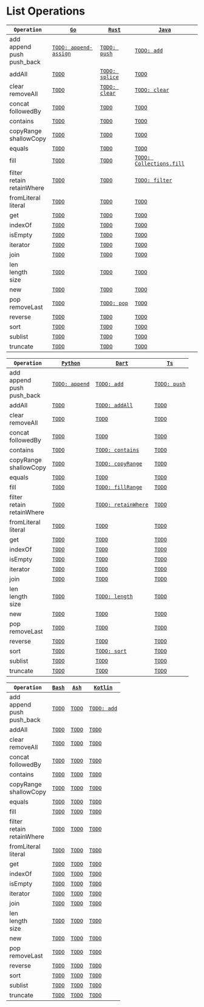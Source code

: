 # List Operations

|`Operation`|[`Go`](https://go.dev/)|[`Rust`](https://www.rust-lang.org/)|[`Java`](https://docs.oracle.com/javase/8/docs/technotes/guides/language/)|
|---|---|---|---|
|add<br/>append<br/>push<br/>push_back|[`TODO: append-assign`](https://go.dev/ref/spec#Appending_and_copying_slices)|[`TODO: push`](https://doc.rust-lang.org/std/vec/struct.Vec.html#method.push)|[`TODO: add`](https://docs.oracle.com/en/java/javase/17/docs/api/java.base/java/util/List.html#add(E))|
|addAll|[`TODO`](TODO)|[`TODO: splice`](https://doc.rust-lang.org/std/vec/struct.Vec.html#method.splice)|[`TODO`](TODO)|
|clear<br/>removeAll|[`TODO`](TODO)|[`TODO: clear`](https://doc.rust-lang.org/std/vec/struct.Vec.html#method.clear)|[`TODO: clear`](https://docs.oracle.com/en/java/javase/17/docs/api/java.base/java/util/List.html#clear())|
|concat<br/>followedBy|[`TODO`](TODO)|[`TODO`](TODO)|[`TODO`](TODO)|
|contains|[`TODO`](TODO)|[`TODO`](TODO)|[`TODO`](TODO)|
|copyRange<br/>shallowCopy|[`TODO`](TODO)|[`TODO`](TODO)|[`TODO`](TODO)|
|equals|[`TODO`](TODO)|[`TODO`](TODO)|[`TODO`](TODO)|
|fill|[`TODO`](TODO)|[`TODO`](https://doc.rust-lang.org/std/vec/struct.Vec.html#method.fill)|[`TODO: Collections.fill`](https://docs.oracle.com/en/java/javase/17/docs/api/java.base/java/util/Collections.html#fill(java.util.List,T))|
|filter<br/>retain<br/>retainWhere|[`TODO`](TODO)|[`TODO`](https://doc.rust-lang.org/std/vec/struct.Vec.html#method.retain)|[`TODO: filter`](https://docs.oracle.com/en/java/javase/17/docs/api/java.base/java/util/stream/Stream.html#filter(java.util.function.Predicate))|
|fromLiteral<br/>literal|[`TODO`](TODO)|[`TODO`](TODO)|[`TODO`](TODO)|
|get|[`TODO`](TODO)|[`TODO`](TODO)|[`TODO`](TODO)|
|indexOf|[`TODO`](TODO)|[`TODO`](TODO)|[`TODO`](TODO)|
|isEmpty|[`TODO`](TODO)|[`TODO`](https://doc.rust-lang.org/std/vec/struct.Vec.html#method.is_empty)|[`TODO`](TODO)|
|iterator|[`TODO`](TODO)|[`TODO`](TODO)|[`TODO`](TODO)|
|join|[`TODO`](TODO)|[`TODO`](TODO)|[`TODO`](TODO)|
|len<br/>length<br/>size|[`TODO`](TODO)|[`TODO`](https://doc.rust-lang.org/std/vec/struct.Vec.html#method.len)|[`TODO`](TODO)|
|new|[`TODO`](TODO)|[`TODO`](TODO)|[`TODO`](TODO)|
|pop<br/>removeLast|[`TODO`](TODO)|[`TODO: pop`](https://doc.rust-lang.org/std/vec/struct.Vec.html#method.pop)|[`TODO`](TODO)|
|reverse|[`TODO`](TODO)|[`TODO`](https://doc.rust-lang.org/std/vec/struct.Vec.html#method.reverse)|[`TODO`](TODO)|
|sort|[`TODO`](TODO)|[`TODO`](TODO)|[`TODO`](TODO)|
|sublist|[`TODO`](TODO)|[`TODO`](TODO)|[`TODO`](TODO)|
|truncate|[`TODO`](TODO)|[`TODO`](https://doc.rust-lang.org/std/vec/struct.Vec.html#method.truncate)|[`TODO`](TODO)|


|`Operation`|[`Python`](https://www.python.org/)|[`Dart`](https://dart.dev/)|[`Ts`](https://www.typescriptlang.org/)|
|---|---|---|---|
|add<br/>append<br/>push<br/>push_back|[`TODO: append`](https://docs.python.org/3/tutorial/datastructures.html#more-on-lists)|[`TODO: add`](https://api.dart.dev/stable/2.16.2/dart-core/List/add.html)|[`TODO: push`](https://developer.mozilla.org/en-US/docs/Web/JavaScript/Reference/Global_Objects/Array/push)|
|addAll|[`TODO`](TODO)|[`TODO: addAll`](https://api.dart.dev/stable/2.17.3/dart-core/List/addAll.html)|[`TODO`](TODO)|
|clear<br/>removeAll|[`TODO`](TODO)|[`TODO`](https://api.dart.dev/stable/2.17.3/dart-core/List/clear.html)|[`TODO`](TODO)|
|concat<br/>followedBy|[`TODO`](TODO)|[`TODO`](https://api.dart.dev/stable/2.17.3/dart-core/Iterable/followedBy.html)|[`TODO`](TODO)|
|contains|[`TODO`](TODO)|[`TODO: contains`](https://api.dart.dev/stable/2.17.3/dart-core/Iterable/contains.html)|[`TODO`](TODO)|
|copyRange<br/>shallowCopy|[`TODO`](TODO)|[`TODO: copyRange`](https://api.dart.dev/stable/2.17.3/dart-core/List/copyRange.html)|[`TODO`](TODO)|
|equals|[`TODO`](TODO)|[`TODO`](TODO)|[`TODO`](TODO)|
|fill|[`TODO`](TODO)|[`TODO: fillRange`](https://api.dart.dev/stable/2.17.3/dart-core/List/fillRange.html)|[`TODO`](TODO)|
|filter<br/>retain<br/>retainWhere|[`TODO`](TODO)|[`TODO: retainWhere`](https://api.dart.dev/stable/2.17.3/dart-core/List/retainWhere.html)|[`TODO`](TODO)|
|fromLiteral<br/>literal|[`TODO`](TODO)|[`TODO`](TODO)|[`TODO`](TODO)|
|get|[`TODO`](TODO)|[`TODO`](TODO)|[`TODO`](TODO)|
|indexOf|[`TODO`](TODO)|[`TODO`](TODO)|[`TODO`](TODO)|
|isEmpty|[`TODO`](TODO)|[`TODO`](TODO)|[`TODO`](TODO)|
|iterator|[`TODO`](TODO)|[`TODO`](TODO)|[`TODO`](TODO)|
|join|[`TODO`](TODO)|[`TODO`](TODO)|[`TODO`](TODO)|
|len<br/>length<br/>size|[`TODO`](TODO)|[`TODO: length`](https://api.dart.dev/stable/2.17.3/dart-core/List/length.html)|[`TODO`](TODO)|
|new|[`TODO`](TODO)|[`TODO`](TODO)|[`TODO`](TODO)|
|pop<br/>removeLast|[`TODO`](TODO)|[`TODO`](TODO)|[`TODO`](TODO)|
|reverse|[`TODO`](TODO)|[`TODO`](TODO)|[`TODO`](TODO)|
|sort|[`TODO`](TODO)|[`TODO: sort`](https://api.dart.dev/stable/2.17.3/dart-core/List/sort.html)|[`TODO`](TODO)|
|sublist|[`TODO`](TODO)|[`TODO`](TODO)|[`TODO`](TODO)|
|truncate|[`TODO`](TODO)|[`TODO`](TODO)|[`TODO`](TODO)|


|`Operation`|[`Bash`](https://www.gnu.org/software/bash/)|[`Ash`](https://en.wikipedia.org/wiki/Almquist_shell)|[`Kotlin`](https://kotlinlang.org/)|
|---|---|---|---|
|add<br/>append<br/>push<br/>push_back|[`TODO`](TODO)|[`TODO`](TODO)|[`TODO: add`](https://kotlinlang.org/api/latest/jvm/stdlib/kotlin.collections/-mutable-list/add.html)|
|addAll|[`TODO`](TODO)|[`TODO`](TODO)|[`TODO`](TODO)|
|clear<br/>removeAll|[`TODO`](TODO)|[`TODO`](TODO)|[`TODO`](TODO)|
|concat<br/>followedBy|[`TODO`](TODO)|[`TODO`](TODO)|[`TODO`](TODO)|
|contains|[`TODO`](TODO)|[`TODO`](TODO)|[`TODO`](TODO)|
|copyRange<br/>shallowCopy|[`TODO`](TODO)|[`TODO`](TODO)|[`TODO`](TODO)|
|equals|[`TODO`](TODO)|[`TODO`](TODO)|[`TODO`](TODO)|
|fill|[`TODO`](TODO)|[`TODO`](TODO)|[`TODO`](TODO)|
|filter<br/>retain<br/>retainWhere|[`TODO`](TODO)|[`TODO`](TODO)|[`TODO`](TODO)|
|fromLiteral<br/>literal|[`TODO`](TODO)|[`TODO`](TODO)|[`TODO`](TODO)|
|get|[`TODO`](TODO)|[`TODO`](TODO)|[`TODO`](TODO)|
|indexOf|[`TODO`](TODO)|[`TODO`](TODO)|[`TODO`](TODO)|
|isEmpty|[`TODO`](TODO)|[`TODO`](TODO)|[`TODO`](TODO)|
|iterator|[`TODO`](TODO)|[`TODO`](TODO)|[`TODO`](TODO)|
|join|[`TODO`](TODO)|[`TODO`](TODO)|[`TODO`](TODO)|
|len<br/>length<br/>size|[`TODO`](TODO)|[`TODO`](TODO)|[`TODO`](TODO)|
|new|[`TODO`](TODO)|[`TODO`](TODO)|[`TODO`](TODO)|
|pop<br/>removeLast|[`TODO`](TODO)|[`TODO`](TODO)|[`TODO`](TODO)|
|reverse|[`TODO`](TODO)|[`TODO`](TODO)|[`TODO`](TODO)|
|sort|[`TODO`](TODO)|[`TODO`](TODO)|[`TODO`](TODO)|
|sublist|[`TODO`](TODO)|[`TODO`](TODO)|[`TODO`](TODO)|
|truncate|[`TODO`](TODO)|[`TODO`](TODO)|[`TODO`](TODO)|


